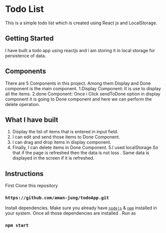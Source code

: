 # Todo List 
This is a simple todo list which is created using React js and LocalStorage.
## Getting Started
I have built a todo app using reactjs and i am storing it in local storage for persistence of data.
## Components 
There are 5 Components in this project. Among them Display and Done component is the main component.
1.Display Component: It is use to display all the items.
2.done Component: Once i  Click sendToDone option in display component it is going to Done component and here we can perform  the delete operation.
## What I have built
1. Display the list of items that is entered in input field.
2. I can edit and send those items to Done Component.
3. I can drag and drop items in display component.
4. Finally, I can delete items in Done Component.
5.I used localStorage So that if the page is refreshed then the data is not loss . Same data is displayed in the screen if it is refreshed.
## Instructions
First Clone this repository
### `https://github.com/aman-jung/todoApp.git`
Install dependencies. Make sure you already have  [`nodejs`](https://nodejs.org/en/) & [`npm`](https://www.npmjs.com/) installed in your system.
Once all those dependencies are installed . Run as

### `npm start`

